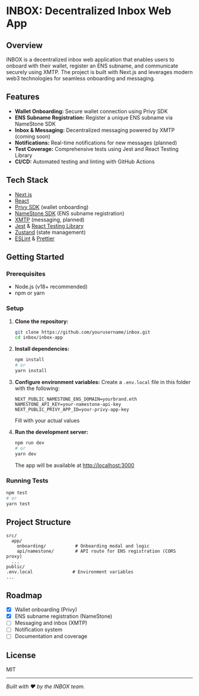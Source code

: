 # INBOX: Decentralized Inbox Web App

## Overview
INBOX is a decentralized inbox web application that enables users to onboard with their wallet, register an ENS subname, and communicate securely using XMTP. The project is built with Next.js and leverages modern web3 technologies for seamless onboarding and messaging.

## Features
- **Wallet Onboarding:** Secure wallet connection using Privy SDK
- **ENS Subname Registration:** Register a unique ENS subname via NameStone SDK
- **Inbox & Messaging:** Decentralized messaging powered by XMTP (coming soon)
- **Notifications:** Real-time notifications for new messages (planned)
- **Test Coverage:** Comprehensive tests using Jest and React Testing Library
- **CI/CD:** Automated testing and linting with GitHub Actions

## Tech Stack
- [Next.js](https://nextjs.org/)
- [React](https://react.dev/)
- [Privy SDK](https://docs.privy.io/) (wallet onboarding)
- [NameStone SDK](https://namestone.com/docs/sdk-quickstart) (ENS subname registration)
- [XMTP](https://xmtp.org/) (messaging, planned)
- [Jest](https://jestjs.io/) & [React Testing Library](https://testing-library.com/docs/react-testing-library/intro/)
- [Zustand](https://zustand-demo.pmnd.rs/) (state management)
- [ESLint](https://eslint.org/) & [Prettier](https://prettier.io/)

## Getting Started

### Prerequisites
- Node.js (v18+ recommended)
- npm or yarn

### Setup
1. **Clone the repository:**
   ```bash
   git clone https://github.com/yourusername/inbox.git
   cd inbox/inbox-app
   ```
2. **Install dependencies:**
   ```bash
   npm install
   # or
   yarn install
   ```
3. **Configure environment variables:**
   Create a `.env.local` file in this folder with the following:
   ```env
   NEXT_PUBLIC_NAMESTONE_ENS_DOMAIN=yourbrand.eth
   NAMESTONE_API_KEY=your-namestone-api-key
   NEXT_PUBLIC_PRIVY_APP_ID=your-privy-app-key
   ```
   Fill with your actual values

4. **Run the development server:**
   ```bash
   npm run dev
   # or
   yarn dev
   ```
   The app will be available at [http://localhost:3000](http://localhost:3000)

### Running Tests
```bash
npm test
# or
yarn test
```

## Project Structure
```
src/
  app/
    onboarding/           # Onboarding modal and logic
    api/namestone/        # API route for ENS registration (CORS proxy)
  ...
public/
.env.local               # Environment variables
...
```

## Roadmap
- [x] Wallet onboarding (Privy)
- [x] ENS subname registration (NameStone)
- [ ] Messaging and inbox (XMTP)
- [ ] Notification system
- [ ] Documentation and coverage

## License
MIT

---

*Built with ❤️ by the INBOX team.*
